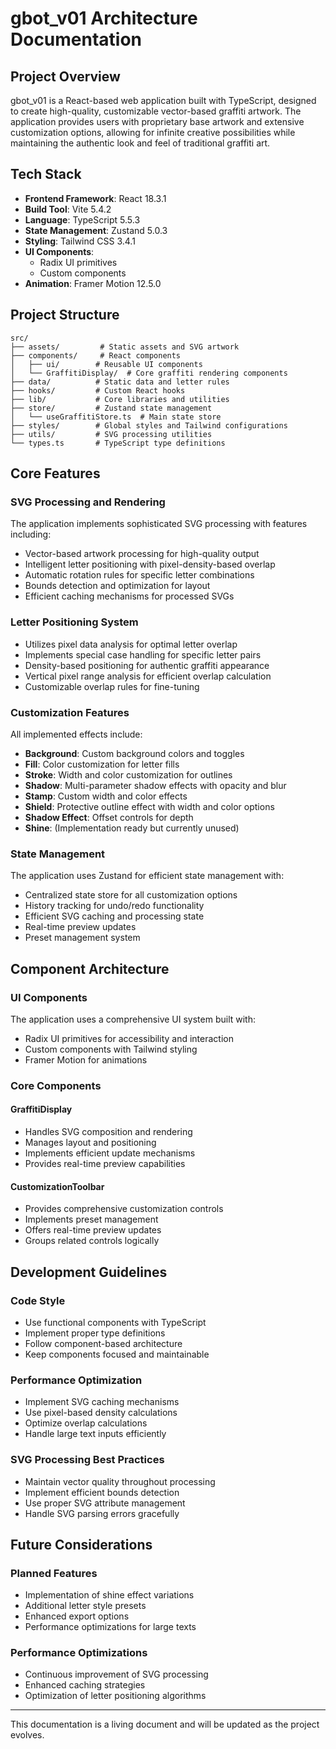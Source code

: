 # gbot_v01 Architecture Documentation

## Project Overview

gbot_v01 is a React-based web application built with TypeScript, designed to create high-quality, customizable vector-based graffiti artwork. The application provides users with proprietary base artwork and extensive customization options, allowing for infinite creative possibilities while maintaining the authentic look and feel of traditional graffiti art.

## Tech Stack

- **Frontend Framework**: React 18.3.1
- **Build Tool**: Vite 5.4.2
- **Language**: TypeScript 5.5.3
- **State Management**: Zustand 5.0.3
- **Styling**: Tailwind CSS 3.4.1
- **UI Components**: 
  - Radix UI primitives
  - Custom components
- **Animation**: Framer Motion 12.5.0

## Project Structure

```
src/
├── assets/         # Static assets and SVG artwork
├── components/     # React components
│   ├── ui/        # Reusable UI components
│   └── GraffitiDisplay/  # Core graffiti rendering components
├── data/          # Static data and letter rules
├── hooks/         # Custom React hooks
├── lib/           # Core libraries and utilities
├── store/         # Zustand state management
│   └── useGraffitiStore.ts  # Main state store
├── styles/        # Global styles and Tailwind configurations
├── utils/         # SVG processing utilities
└── types.ts       # TypeScript type definitions
```

## Core Features

### SVG Processing and Rendering
The application implements sophisticated SVG processing with features including:
- Vector-based artwork processing for high-quality output
- Intelligent letter positioning with pixel-density-based overlap
- Automatic rotation rules for specific letter combinations
- Bounds detection and optimization for layout
- Efficient caching mechanisms for processed SVGs

### Letter Positioning System
- Utilizes pixel data analysis for optimal letter overlap
- Implements special case handling for specific letter pairs
- Density-based positioning for authentic graffiti appearance
- Vertical pixel range analysis for efficient overlap calculation
- Customizable overlap rules for fine-tuning

### Customization Features
All implemented effects include:
- **Background**: Custom background colors and toggles
- **Fill**: Color customization for letter fills
- **Stroke**: Width and color customization for outlines
- **Shadow**: Multi-parameter shadow effects with opacity and blur
- **Stamp**: Custom width and color effects
- **Shield**: Protective outline effect with width and color options
- **Shadow Effect**: Offset controls for depth
- **Shine**: (Implementation ready but currently unused)

### State Management
The application uses Zustand for efficient state management with:
- Centralized state store for all customization options
- History tracking for undo/redo functionality
- Efficient SVG caching and processing state
- Real-time preview updates
- Preset management system

## Component Architecture

### UI Components
The application uses a comprehensive UI system built with:
- Radix UI primitives for accessibility and interaction
- Custom components with Tailwind styling
- Framer Motion for animations

### Core Components

#### GraffitiDisplay
- Handles SVG composition and rendering
- Manages layout and positioning
- Implements efficient update mechanisms
- Provides real-time preview capabilities

#### CustomizationToolbar
- Provides comprehensive customization controls
- Implements preset management
- Offers real-time preview updates
- Groups related controls logically

## Development Guidelines

### Code Style
- Use functional components with TypeScript
- Implement proper type definitions
- Follow component-based architecture
- Keep components focused and maintainable

### Performance Optimization
- Implement SVG caching mechanisms
- Use pixel-based density calculations
- Optimize overlap calculations
- Handle large text inputs efficiently

### SVG Processing Best Practices
- Maintain vector quality throughout processing
- Implement efficient bounds detection
- Use proper SVG attribute management
- Handle SVG parsing errors gracefully

## Future Considerations

### Planned Features
- Implementation of shine effect variations
- Additional letter style presets
- Enhanced export options
- Performance optimizations for large texts

### Performance Optimizations
- Continuous improvement of SVG processing
- Enhanced caching strategies
- Optimization of letter positioning algorithms

---

This documentation is a living document and will be updated as the project evolves. 